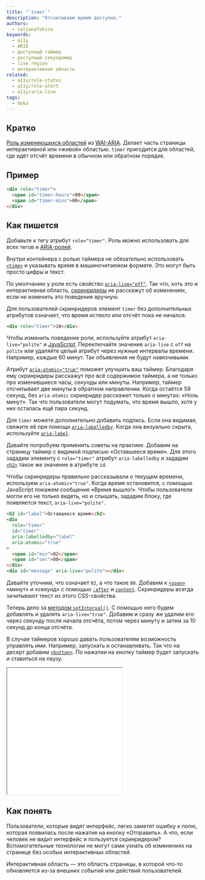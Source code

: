 ```yaml
---
title: "`timer`"
description: "Отсчитываем время доступно."
authors:
  - tatianafokina
keywords:
  - a11y
  - ARIA
  - доступный таймер
  - доступный секундомер
  - live region
  - интерактивная область
related:
  - a11y/role-status
  - a11y/role-alert
  - a11y/aria-live
tags:
  - doka
---
```


## Кратко

[Роль изменяющихся областей](/a11y/aria-roles/#roli-izmenyayushchihsya-oblastey) из [WAI-ARIA](/a11y/aria-intro/#specifikaciya). Делает часть страницы интерактивной или «живой» областью. `timer` пригодится для областей, где идёт отсчёт времени в обычном или обратном порядке.

## Пример

```html
<div role="timer">
  <span id="timer-hours">00</span>
  <span id="timer-mins">00</span>
</div>
```

## Как пишется

Добавьте к тегу атрибут `role="timer"`. Роль можно использовать для всех тегов и [ARIA-ролей](/a11y/aria-roles/).

Внутри контейнера с ролью таймера не обязательно использовать [`<time>`](/html/time/) и указывать время в машиночитаемом формате. Это могут быть просто цифры и текст.

По умолчанию у роли есть свойство [`aria-live="off"`](/a11y/aria-live/). Так что, хоть это и интерактивная область, [скринридеры](/a11y/screenreaders/) не расскажут об изменениях, если не изменить это поведение вручную.

Для пользователей скринридеров элемент `timer` без дополнительных атрибутов означает, что время истекло или отсчёт пока не начался.

```html
<div role="timer">10</div>
```

Чтобы изменить поведение роли, используйте атрибут `aria-live="polite"` и [JavaScript](/js/). Переключайте значение `aria-live` c `off` на `polite` или удаляйте целый атрибут через нужные интервалы времени. Например, каждые 60 минут. Так объявления не будут навязчивыми.

Атрибут [`aria-atomic="true"`](/a11y/aria-busy/) поможет улучшить ваш таймер. Благодаря ему скринридеры расскажут про всё содержимое таймера, а не только про изменившиеся часы, секунды или минуты. Например, таймер отсчитывает две минуты в обратном направлении. Когда остаётся 59 секунд, без `aria-atomic` скринридер расскажет только о минутах: «Ноль минут». Так что пользователи могут подумать, что время вышло, хотя у них осталась ещё пара секунд.

Для `timer` можете дополнительно добавить подпись. Если она видимая, свяжите её при помощи [`aria-labelledby`](/a11y/aria-labelledby/). Когда она визуально скрыта, используйте [`aria-label`](/a11y/aria-label/).

Давайте попробуем применить советы на практике. Добавим на страницу таймер с видимой подписью «Оставшееся время». Для этого зададим элементу с `role="timer"` атрибут `aria-labelledby` и зададим [`<h2>`](/html/h1-h6/) такое же значение в атрибуте `id`.

Чтобы скринридеры правильно рассказывали о текущем времени, используем `aria-atomic="true"`. Когда время остановится, с помощью JavaScript покажем сообщение «Время вышло!». Чтобы пользователи могли его не только видеть, но и слышать, зададим блоку, где появляется текст, `aria-live="polite"`.

```html
<h2 id="label">Оставшееся время</h2>
<div
  role="timer"
  id="timer"
  aria-labelledby="label"
  aria-atomic="true"
>
  <span id="min">02</span>
  <span id="sec">00</span>
</div>
<div id="message" aria-live="polite"></div>
```

Давайте уточним, что означает `02`, а что такое `00`. Добавим к [`<span>`](/html/span/) «минут» и «секунд» с помощью [`:after`](/css/after/) и [`content`](/css/content/). Скринридеры всегда зачитывают текст из этого CSS-свойства.

Теперь дело за [методом `setInterval()`](/js/setinterval/). С помощью него будем добавлять и удалять `aria-live="true"`. Добавим и сразу же удалим его через секунду после начала отсчёта, потом через минуту и затем за 10 секунд до конца отсчёта.

В случае таймеров хорошо давать пользователям возможность управлять ими. Например, запускать и останавливать. Так что на десерт добавим [`<button>`](/html/button/). По нажатии на кнопку таймер будет запускать и ставиться на паузу.

<iframe title="Таймер с ролью timer" src="demos/basic-timer/" height="330"></iframe>

## Как понять

Пользователи, которые видят интерфейс, легко заметят ошибку к полю, которая появилась после нажатия на кнопку «Отправить». А что, если человек не видит интерфейс и пользуется скринридером? Вспомогательные технологии не могут сами узнать об изменениях на странице без особых интерактивных областей.

Интерактивная область — это область страницы, в которой что-то обновляется из-за внешних событий или действий пользователей.
